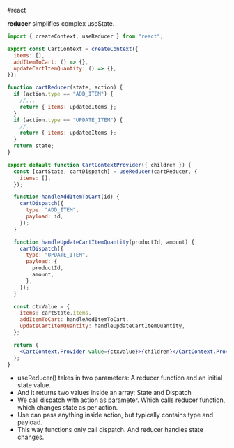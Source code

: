 #react 

**reducer** simplifies complex useState.

```jsx
import { createContext, useReducer } from "react";

export const CartContext = createContext({
  items: [],
  addItemToCart: () => {},
  updateCartItemQuantity: () => {},
});

function cartReducer(state, action) {
  if (action.type == "ADD_ITEM") {
    //...
    return { items: updatedItems };
  }
  if (action.type == "UPDATE_ITEM") {
    //...
    return { items: updatedItems };
  }
  return state;
}

export default function CartContextProvider({ children }) {
  const [cartState, cartDispatch] = useReducer(cartReducer, {
    items: [],
  });

  function handleAddItemToCart(id) {
    cartDispatch({
      type: "ADD_ITEM",
      payload: id,
    });
  }

  function handleUpdateCartItemQuantity(productId, amount) {
    cartDispatch({
      type: "UPDATE_ITEM",
      payload: {
        productId,
        amount,
      },
    });
  }

  const ctxValue = {
    items: cartState.items,
    addItemToCart: handleAddItemToCart,
    updateCartItemQuantity: handleUpdateCartItemQuantity,
  };

  return (
    <CartContext.Provider value={ctxValue}>{children}</CartContext.Provider>
  );
}
```

- useReducer() takes in two parameters: A reducer function and an initial state value.
- And it returns two values inside an array: State and Dispatch
- We call dispatch with action as parameter. Which calls reducer function, which changes state as per action.
- Use can pass anything inside action, but typically contains type and payload.
- This way functions only call dispatch. And reducer handles state changes.
